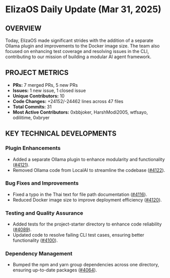 # ElizaOS Daily Update (Mar 31, 2025)

## OVERVIEW 
Today, ElizaOS made significant strides with the addition of a separate Ollama plugin and improvements to the Docker image size. The team also focused on enhancing test coverage and resolving issues in the CLI, contributing to our mission of building a modular AI agent framework.

## PROJECT METRICS
- **PRs:** 7 merged PRs, 5 new PRs
- **Issues:** 1 new issue, 1 closed issue
- **Unique Contributors:** 10
- **Code Changes:** +24152/-24462 lines across 47 files
- **Total Commits:** 31
- **Most Active Contributors:** 0xbbjoker, HarshModi2005, wtfsayo, odilitime, 0xbryer

## KEY TECHNICAL DEVELOPMENTS

### Plugin Enhancements
- Added a separate Ollama plugin to enhance modularity and functionality ([#4121](https://github.com/elizaos/eliza/pull/4121)).
- Removed Ollama code from LocalAI to streamline the codebase ([#4122](https://github.com/elizaos/eliza/pull/4122)).

### Bug Fixes and Improvements
- Fixed a typo in the Thai text for file path documentation ([#4116](https://github.com/elizaos/eliza/pull/4116)).
- Reduced Docker image size to improve deployment efficiency ([#4120](https://github.com/elizaos/eliza/pull/4120)).

### Testing and Quality Assurance
- Added tests for the project-starter directory to enhance code reliability ([#4089](https://github.com/elizaos/eliza/pull/4089)).
- Updated code to resolve failing CLI test cases, ensuring better functionality ([#4100](https://github.com/elizaos/eliza/pull/4100)).

### Dependency Management
- Bumped the npm and yarn group dependencies across one directory, ensuring up-to-date packages ([#4064](https://github.com/elizaos/eliza/pull/4064)).
